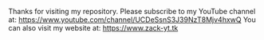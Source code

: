 Thanks for visiting my repository. Please subscribe to my YouTube channel at: https://www.youtube.com/channel/UCDeSsnS3J39NzT8Mjv4hxwQ
You can also visit my website at: https://www.zack-yt.tk
